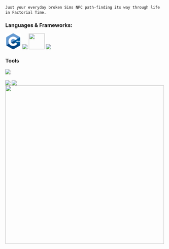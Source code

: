 	Just your everyday broken Sims NPC path-finding its way through life in Factorial Time.

### Languages & Frameworks:
<p align= "left">
	<img height = "50px" width = "50px"src="https://raw.githubusercontent.com/devicons/devicon/master/icons/cplusplus/cplusplus-original.svg" />
	<img src= "https://skillicons.dev/icons?i=ts,js,java,powershell,html,css"/>
	<img height = "50px" width = "50px" src= "https://user-images.githubusercontent.com/105687297/229002393-e1e2e332-df9c-4dc0-bd6f-558609e26238.png"/>
	<img src= "https://skillicons.dev/icons?i=react,nextjs,nodejs,tailwind"/>
</p>

### Tools

<p align= "left">
	<img src= "https://skillicons.dev/icons?i=firebase,mongodb,vscode,eclipse"/>
</p>

<img align="center" src="https://github.r2v.ch/codewars?user=not-joosh&name=true&top_languages=true&stroke=%23b362ff&theme=purple_dark" />
<img align="center" width = "500px"src="https://github-readme-stats.vercel.app/api?username=not-joosh&show_icons=true&locale=en"/>
<img align="center" width="500px" height="500px" src="https://user-images.githubusercontent.com/105687297/210179251-b51368b4-199e-4a81-97fa-f80e01324309.jpg"/>
	
<!-- <p>&nbsp;<img align="center" src="https://github-readme-stats.vercel.app/api?username=not-joosh&show_icons=true&locale=en" alt="lastoyster" /></p>	 -->
<!-- ![Codewars](https://github.r2v.ch/codewars?user=not-joosh&name=true&top_languages=true&stroke=%23b362ff&theme=purple_dark) -->
<!-- ![just-an-inspirational-quote](https://user-images.githubusercontent.com/105687297/210179251-b51368b4-199e-4a81-97fa-f80e01324309.jpg) -->


